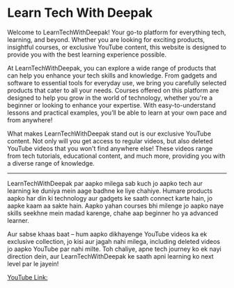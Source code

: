 # Learn Tech With Deepak

Welcome to LearnTechWithDeepak!
Your go-to platform for everything tech, learning, and beyond. Whether you are looking for exciting products, insightful courses, or exclusive YouTube content, this website is designed to provide you with the best learning experience possible.

At LearnTechWithDeepak, you can explore a wide range of products that can help you enhance your tech skills and knowledge. From gadgets and software to essential tools for everyday use, we bring you carefully selected products that cater to all your needs. Courses offered on this platform are designed to help you grow in the world of technology, whether you're a beginner or looking to enhance your expertise. With easy-to-understand lessons and practical examples, you’ll be able to learn at your own pace and from anywhere!

What makes LearnTechWithDeepak stand out is our exclusive YouTube content. Not only will you get access to regular videos, but also deleted YouTube videos that you won't find anywhere else! These videos range from tech tutorials, educational content, and much more, providing you with a diverse range of knowledge.

-----------------------------------------------------------------------------------------------
LearnTechWithDeepak par aapko milega sab kuch jo aapko tech aur learning ke duniya mein aage badhne ke liye chahiye. Humare products aapko har din ki technology aur gadgets ke saath connect karte hain, jo aapke kaam aa sakte hain. Aapko yahan courses bhi milenge jo aapko naye skills seekhne mein madad karenge, chahe aap beginner ho ya advanced learner.

Aur sabse khaas baat – hum aapko dikhayenge YouTube videos ka ek exclusive collection, jo kisi aur jagah nahi milega, including deleted videos jo aapko YouTube par nahi milte. Toh chaliye, apne tech journey ko ek nayi direction dein, aur LearnTechWithDeepak ke saath apni learning ko next level par le jayein!

[YouTube Link:](http://www.youtube.com/@learntechwithdeepak)
